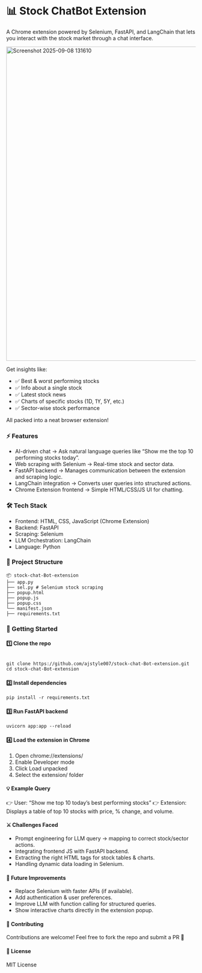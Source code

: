 # 📊 Stock ChatBot Extension

A Chrome extension powered by Selenium, FastAPI, and LangChain that lets you interact with the stock market through a chat interface.

<img width="1169" height="836" alt="Screenshot 2025-09-08 131610" src="https://github.com/user-attachments/assets/03ba5aa8-33ab-48f1-ba75-60fa3a61cf19" />


Get insights like:

- ✅ Best & worst performing stocks
- ✅ Info about a single stock
- ✅ Latest stock news
- ✅ Charts of specific stocks (1D, 1Y, 5Y, etc.)
- ✅ Sector-wise stock performance

All packed into a neat browser extension!

### ⚡ Features

- AI-driven chat → Ask natural language queries like “Show me the top 10 performing stocks today”.
- Web scraping with Selenium → Real-time stock and sector data.
- FastAPI backend → Manages communication between the extension and scraping logic.
- LangChain integration → Converts user queries into structured actions.
- Chrome Extension frontend → Simple HTML/CSS/JS UI for chatting.

### 🛠️ Tech Stack

- Frontend: HTML, CSS, JavaScript (Chrome Extension)
- Backend: FastAPI
- Scraping: Selenium
- LLM Orchestration: LangChain
- Language: Python

### 📂 Project Structure

```
📦 stock-chat-Bot-extension
├── app.py
├── sel.py # Selenium stock scraping
├── popup.html
├── popup.js
├── popup.css
└── manifest.json
├── requirements.txt

```

### 🚀 Getting Started

#### 1️⃣ Clone the repo
```

git clone https://github.com/ajstyle007/stock-chat-Bot-extension.git
cd stock-chat-Bot-extension

```

#### 2️⃣ Install dependencies
```
pip install -r requirements.txt
```

#### 3️⃣ Run FastAPI backend
```
uvicorn app:app --reload
```

#### 4️⃣ Load the extension in Chrome

1. Open chrome://extensions/
2. Enable Developer mode
3. Click Load unpacked
4. Select the extension/ folder

#### 💡 Example Query

👉 User: “Show me top 10 today’s best performing stocks”
👉 Extension: Displays a table of top 10 stocks with price, % change, and volume.

#### ⚔️ Challenges Faced

- Prompt engineering for LLM query → mapping to correct stock/sector actions.
- Integrating frontend JS with FastAPI backend.
- Extracting the right HTML tags for stock tables & charts.
- Handling dynamic data loading in Selenium.

#### 🔮 Future Improvements

- Replace Selenium with faster APIs (if available).
- Add authentication & user preferences.
- Improve LLM with function calling for structured queries.
- Show interactive charts directly in the extension popup.

#### 🤝 Contributing

Contributions are welcome! Feel free to fork the repo and submit a PR 🚀

#### 📜 License
MIT License
